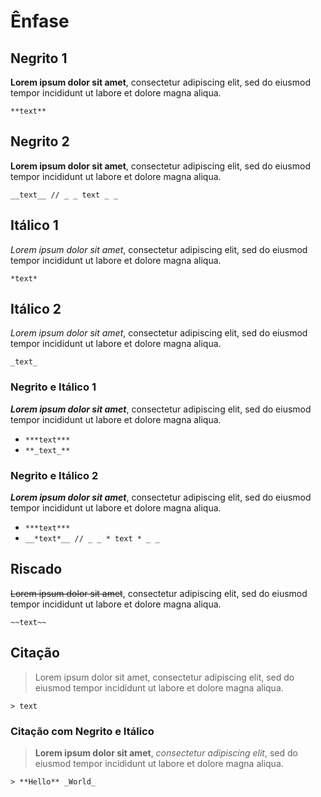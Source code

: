# Ênfase

## Negrito 1

**Lorem ipsum dolor sit amet**, consectetur adipiscing elit, sed do eiusmod tempor incididunt ut labore et dolore magna aliqua.

`**text**`

## Negrito 2

__Lorem ipsum dolor sit amet__, consectetur adipiscing elit, sed do eiusmod tempor incididunt ut labore et dolore magna aliqua.

`__text__ // _ _ text _ _`

## Itálico 1

*Lorem ipsum dolor sit amet*, consectetur adipiscing elit, sed do eiusmod tempor incididunt ut labore et dolore magna aliqua.

`*text*`

## Itálico 2

_Lorem ipsum dolor sit amet_, consectetur adipiscing elit, sed do eiusmod tempor incididunt ut labore et dolore magna aliqua.

`_text_`

### Negrito e Itálico 1

***Lorem ipsum dolor sit amet***, consectetur adipiscing elit, sed do eiusmod tempor incididunt ut labore et dolore magna aliqua.

- `***text***`
- `**_text_**`

### Negrito e Itálico 2

__*Lorem ipsum dolor sit amet*__, consectetur adipiscing elit, sed do eiusmod tempor incididunt ut labore et dolore magna aliqua.

- `***text***`
- `__*text*__ // _ _ * text * _ _`

## Riscado

~~Lorem ipsum dolor sit amet~~, consectetur adipiscing elit, sed do eiusmod tempor incididunt ut labore et dolore magna aliqua.

`~~text~~`

## Citação

> Lorem ipsum dolor sit amet, consectetur adipiscing elit, sed do eiusmod tempor incididunt ut labore et dolore magna aliqua.

`> text`

### Citação com Negrito e Itálico

> **Lorem ipsum dolor sit amet**, _consectetur adipiscing elit_, sed do eiusmod tempor incididunt ut labore et dolore magna aliqua.

`> **Hello** _World_`
